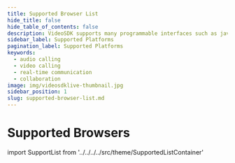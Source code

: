 ```yaml
---
title: Supported Browser List
hide_title: false
hide_table_of_contents: false
description: VideoSDK supports many programmable interfaces such as javascript, react, react native, android, ios and flutter.
sidebar_label: Supported Platforms
pagination_label: Supported Platforms
keywords:
  - audio calling
  - video calling
  - real-time communication
  - collaboration
image: img/videosdklive-thumbnail.jpg
sidebar_position: 1
slug: supported-browser-list.md
---
```


# Supported Browsers

import SupportList from '../../../../src/theme/SupportedListContainer'

<SupportList isSDKListInclude={false}/>
